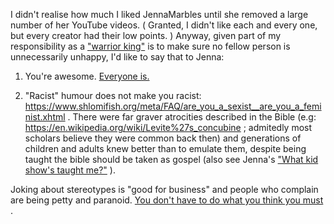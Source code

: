 I didn't realise how much I liked JennaMarbles until she removed a large number of her YouTube videos. ( Granted, I didn't like each and every one, but every creator had their low points. ) Anyway, given part of my responsibility as a ["warrior king"](https://www.shlomifish.org/philosophy/philosophy/putting-cards-on-the-table-2019-2020/#hacker-monarchs) is to make sure no fellow person is unnecessarily unhappy, I'd like to say that to Jenna:

1. You're awesome. [Everyone is.](https://www.shlomifish.org/philosophy/culture/case-for-commercial-fan-fiction/#all_people_are_good)

2. "Racist" humour does not make you racist: https://www.shlomifish.org/meta/FAQ/are_you_a_sexist__are_you_a_feminist.xhtml . There were far graver atrocities described in the Bible (e.g: https://en.wikipedia.org/wiki/Levite%27s_concubine ; admitedly most scholars believe they were common back then) and generations of children and adults knew better than to emulate them, despite being taught the bible should be taken as gospel (also see Jenna's ["What kid show's taught me?"](https://www.shlomifish.org/Files/files/video/What%20Kid%20Shows%20Taught%20Me-ROZjaxT_0Hw.webm) ).

Joking about stereotypes is "good for business" and people who complain are being petty and paranoid. [You don't have to do what you think you must](https://www.shlomifish.org/philosophy/philosophy/putting-cards-on-the-table-2019-2020/#do_and_let_do__live_and_let_live) .
